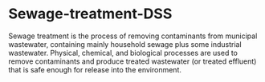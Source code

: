 # Sewage-treatment-DSS
Sewage treatment is the process of removing contaminants from municipal wastewater, containing mainly household sewage plus some industrial wastewater. Physical, chemical, and biological processes are used to remove contaminants and produce treated wastewater (or treated effluent) that is safe enough for release into the environment. 
